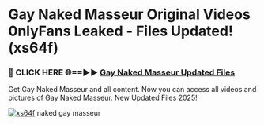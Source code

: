 # Gay Naked Masseur Original Videos 0nlyFans Leaked - Files Updated! (xs64f)

<h3>🔴 CLICK HERE 🌐==►► <a href="https://tinyurl.com/up5wt9bj" rel="nofollow">Gay Naked Masseur Updated Files</a></h3>

Get Gay Naked Masseur and all content. Now you can access all videos and pictures of Gay Naked Masseur. New Updated Files 2025!

[![xs64f](https://i.imgur.com/ABiUzMV.gif)](https://tinyurl.com/up5wt9bj)
naked gay masseur